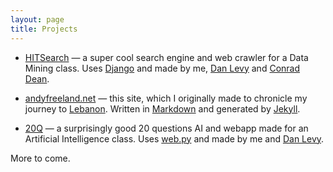 ```yaml
---
layout: page
title: Projects
---
```


- [HITSearch](https://github.com/rouge8/hitsearch) &mdash; a super cool search engine and web crawler for a Data Mining class. Uses [Django](https://www.djangoproject.com/) and made by me, [Dan Levy](http://danl3v.com) and [Conrad Dean](http://conradpdean.com).

- [andyfreeland.net](https://github.com/rouge8/andyfreeland.net) &mdash; this site, which I originally made to chronicle my journey to [Lebanon](/lebanon/). Written in [Markdown](http://maruku.rubyforge.org/maruku.html) and generated by [Jekyll](https://github.com/mojombo/jekyll).

- [20Q](https://github.com/rouge8/20questions) &mdash; a surprisingly good 20 questions AI and webapp made for an Artificial Intelligence class. Uses [web.py](http://webpy.org/) and made by me and [Dan Levy](http://danl3v.com).

More to come.
